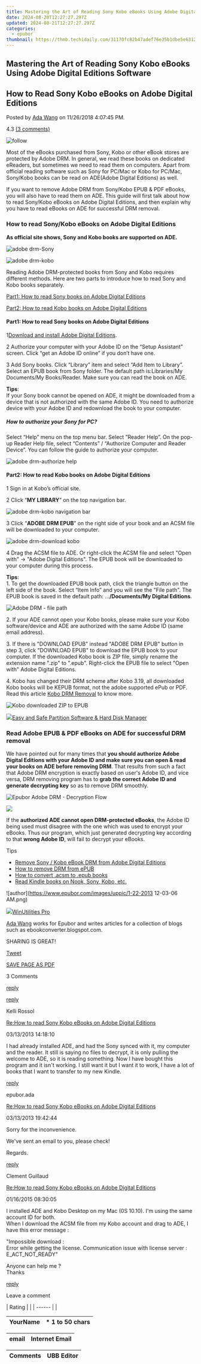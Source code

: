 ```yaml
---
title: Mastering the Art of Reading Sony Kobo eBooks Using Adobe Digital Editions Software
date: 2024-08-20T12:27:27.297Z
updated: 2024-08-21T12:27:27.297Z
categories:
  - epubor
thumbnail: https://thmb.techidaily.com/31170fc82b47adef76e35b1dbe5e6312865cece8cca3cd844fe92c1c213c87ec.jpg
---
```


## Mastering the Art of Reading Sony Kobo eBooks Using Adobe Digital Editions Software

## How to Read Sony Kobo eBooks on Adobe Digital Editions

Posted by [Ada Wang](https://plus.google.com/+AdaWang/posts) on 11/26/2018 4:07:45 PM.

4.3 [(3 comments)](http://www.epubor.com/#comment-area) 



![follow](http://www.epubor.com/images/follow.png)

Most of the eBooks purchased from Sony, Kobo or other eBook stores are protected by Adobe DRM. In general, we read these books on dedicated eReaders, but sometimes we need to read them on computers. Apart from official reading software such as Sony for PC/Mac or Kobo for PC/Mac, Sony/Kobo books can be read on ADE(Adobe Digital Editions) as well.

If you want to remove Adobe DRM from Sony/Kobo EPUB & PDF eBooks, you will also have to read them on ADE. This guide will first talk about how to read Sony/Kobo eBooks on Adobe Digital Editions, and then explain why you have to read eBooks on ADE for successful DRM removal.

### How to read Sony/Kobo eBooks on Adobe Digital Editions

**As official site shows, Sony and Kobo books are supported on ADE.**

![adobe drm-Sony](https://www.epubor.com/images/remote/D4/1D/D41D8C_sony_web_authorize.png)

![adobe drm-kobo](https://www.epubor.com/images/remote/D4/1D/D41D8C_kobo_web_authorize.png)

Reading Adobe DRM-protected books from Sony and Kobo requires different methods. Here are two parts to introduce how to read Sony and Kobo books separately.

[Part1: How to read Sony books on Adobe Digital Editions](https://tools.techidaily.com/epubor/products/)

[Part2: How to read Kobo books on Adobe Digital Editions](https://tools.techidaily.com/epubor/products/)

#### Part1: How to read Sony books on Adobe Digital Editions

1[Download and install Adobe Digital Editions](http://www.adobe.com/products/digitaleditions/).

2 Authorize your computer with your Adobe ID on the “Setup Assistant” screen. Click “get an Adobe ID online” if you don’t have one.

3 Add Sony books. Click “Library” item and select “Add Item to Library”. Select an EPUB book from Sony folder. The default path is:Libraries/My Documents/My Books/Reader. Make sure you can read the book on ADE.

**Tips**:   
 If your Sony book cannot be opened on ADE, it might be downloaded from a device that is not authorized with the same Adobe ID. You need to authorize device with your Adobe ID and redownload the book to your computer.

##### **How to authorize your Sony for PC?**

Select “Help” menu on the top menu bar. Select ”Reader Help”. On the pop-up Reader Help file, select “Contents” / “Authorize Computer and Reader Device”. You can follow the guide to authorize your computer.

![adobe drm-authorize help](https://www.epubor.com/images/remote/D4/1D/D41D8C_sony_authorize_help_2012815233636.png)  

#### Part2: How to read Kobo books on Adobe Digital Editions

1 Sign in at Kobo’s official site.

2 Click “**MY LIBRARY**” on the top navigation bar.

![adobe drm-kobo navigation bar](https://www.epubor.com/images/remote/D4/1D/D41D8C_kobo_navigation_bar_2012815233636.png)

3 Click “**ADOBE DRM EPUB**” on the right side of your book and an ACSM file will be downloaded to your computer.

![adobe drm-download kobo](https://www.epubor.com/images/remote/D4/1D/D41D8C_download_kobo_2012815233737.png)

4 Drag the ACSM file to ADE. Or right-click the ACSM file and select "Open with" -> "Adobe Digital Editions". The EPUB book will be downloaded to your computer during this process.

**Tips**:  
 1\. To get the downloaded EPUB book path, click the triangle button on the left side of the book. Select “Item Info” and you will see the "File path". The EPUB book is saved in the default path: ...**/Documents/My Digital Editions**.

![Adobe DRM - file path](https://www.epubor.com/images/remote/D4/1D/D41D8C_file_path_2012815233737.png)

2\. If your ADE cannot open your Kobo books, please make sure your Kobo software/device and ADE are authorized with the same Adobe ID (same email address).

3\. If there is "DOWNLOAD EPUB" instead "ADOBE DRM EPUB" button in step 3, click "DOWNLOAD EPUB" to download the EPUB book to your computer. If the downloaded Kobo book is ZIP file, simply rename the extension name ".zip" to ".epub". Right-click the EPUB file to select "Open with" Adobe Digital Editions.

4\. Kobo has changed their DRM scheme after Kobo 3.19, all downloaded Kobo books will be KEPUB format, not the adobe supported ePub or PDF. Read this article [Kobo DRM Removal](https://tools.techidaily.com/epubor/products/) to know more.

![Kobo downloaded ZIP to EPUB](https://www.epubor.com/images/remote/D4/1D/D41D8C_ade_zip.png) 

<!-- affiliate ads begin -->
<a href="https://secure.2checkout.com/order/checkout.php?PRODS=22741618&QTY=1&AFFILIATE=108875&CART=1"><img src="https://www.diskpart.com/resource/images/index/dp-index-img-banner-people@2x.png" border="0">Easy and Safe Partition Software & Hard Disk Manager</a>
<!-- affiliate ads end -->
### Read Adobe EPUB & PDF eBooks on ADE for successful DRM removal

We have pointed out for many times that **you should authorize Adobe Digital Editions with your Adobe ID and make sure you can open & read your books on ADE before removing DRM**. That results from such a fact that Adobe DRM encryption is exactly based on user's Adobe ID, and vice versa, DRM removing program has to **grab the correct Adobe ID and generate decrypting key** so as to remove DRM smoothly.

![Epubor Adobe DRM - Decryption Flow](https://www.epubor.com/images/remote/D4/1D/D41D8C_ade-decryption.png)

<!-- affiliate ads begin -->
<a href="https://shop.systoolsgroup.com/affiliate.php?ACCOUNT=SYSTOOBY&AFFILIATE=108875&PATH=https%3A%2F%2Fwww.systoolsgroup.com%3FAFFILIATE%3D108875%26RESOURCE%3D%2BSysTools%2BOutlook%2BRecovery"><img src="https://www.systoolsgroup.com/box/outlook-recovery.png" border="0"></a>
<!-- affiliate ads end -->
If the **authorized ADE cannot open DRM-protected eBooks**, the Adobe ID being used must disagree with the one which was used to encrypt your eBooks. Thus our program, which just generated decrypting key according to that **wrong Adobe ID**, will fail to decrypt your eBooks.

Tips

* [Remove Sony / Kobo eBook DRM from Adobe Digital Editions](https://tools.techidaily.com/epubor/products/)
* [How to remove DRM from ePUB](https://tools.techidaily.com/epubor/products/)
* [How to convert .acsm to .epub books](https://tools.techidaily.com/epubor/products/)
* [Read Kindle books on Nook, Sony, Kobo, etc.](https://tools.techidaily.com/epubor/products/)

![author](https://www.epubor.com/images/uppic/1-22-2013 12-03-06 AM.png)

<!-- affiliate ads begin -->
<a href="https://secure.2checkout.com/order/checkout.php?PRODS=4665597&QTY=1&AFFILIATE=108875&CART=1"><img src="https://www.pcclean.io/wp-content/uploads/2018/03/winutilities-box-130521.png" border="0">WinUtilities Pro</a>
<!-- affiliate ads end -->
[Ada Wang](https://plus.google.com/+AdaWang/posts) works for Epubor and writes articles for a collection of blogs such as ebookconverter.blogspot.com.

SHARING IS GREAT!

[Tweet](https://twitter.com/share) 

[SAVE PAGE AS PDF](https://tools.techidaily.com/epubor/products/) 



3 Comments

[reply](https://tools.techidaily.com/epubor/products/) 

[reply](https://tools.techidaily.com/epubor/products/) 

Kelli Rossol

[Re:How to read Sony Kobo eBooks on Adobe Digital Editions](https://tools.techidaily.com/epubor/products/)

03/13/2013 14:18:10

I had already installed ADE, and had the Sony synced with it, my computer and the reader. It still is saying no files to decrypt, it is only pulling the welcome to ADE, so it is reading something. Now I have bought this program and it isn't working. I still want it but I want it to work, I have a lot of books that I want to transfer to my new Kindle.

[reply](https://tools.techidaily.com/epubor/products/) 

epubor.ada

[Re:How to read Sony Kobo eBooks on Adobe Digital Editions](https://tools.techidaily.com/epubor/products/)

03/13/2013 19:42:44

Sorry for the inconvenience.

 We've sent an email to you, please check!

 Regards.

[reply](https://tools.techidaily.com/epubor/products/) 

Clement Guillaud

[Re:How to read Sony Kobo eBooks on Adobe Digital Editions](https://tools.techidaily.com/epubor/products/)

01/16/2015 08:30:05

I installed ADE and Kobo Desktop on my Mac (0S 10.10). I'm using the same account ID for both.  
 When I download the ACSM file from my Kobo account and drag to ADE, I have this error message :

 "Impossible download :  
 Error while getting the license. Communication issue with license server : E\_ACT\_NOT\_READY"

 Anyone can help me ?  
 Thanks

[reply](https://tools.techidaily.com/epubor/products/) 

Leave a comment

| Rating |  |
| ------ |  |

| YourName | \*  1 to 50 chars |
| -------- | ----------------- |

| email | Internet Email |
| ----- | -------------- |

| Comments | UBB Editor |
| -------- | ---------- |

<ins class="adsbygoogle"
     style="display:block"
     data-ad-format="autorelaxed"
     data-ad-client="ca-pub-7571918770474297"
     data-ad-slot="1223367746"></ins>



<ins class="adsbygoogle"
     style="display:block"
     data-ad-client="ca-pub-7571918770474297"
     data-ad-slot="8358498916"
     data-ad-format="auto"
     data-full-width-responsive="true"></ins>


